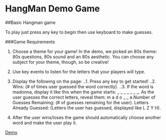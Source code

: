 # HangMan Demo Game

##Basic Hangman game

To play just press any key to begin then use keyboard to make guesses.

###Game Requirements

1. Choose a theme for your game! In the demo, we picked an 80s theme: 80s questions, 80s sound and an 80s aesthetic. You can choose any subject for your theme, though, so be creative!

2. Use key events to listen for the letters that your players will type.

3. Display the following on the page:
..1. Press any key to get started!
..2. Wins: (# of times user guessed the word correctly).
..3. If the word is madonna, display it like this when the game starts: _ _ _ _ _ _ _.
As the user guesses the correct letters, reveal them: m a d o _ _ a.Number of Guesses Remaining: (# of guesses remaining for the user). Letters Already Guessed: (Letters the user has guessed, displayed like L Z Y H).
4. After the user wins/loses the game should automatically choose another word and make the user play it.

[Demo](https://jbool24.github.io/Hangman-Demo)
